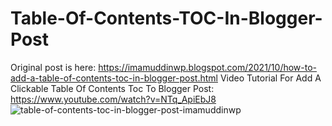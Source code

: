 # Table-Of-Contents-TOC-In-Blogger-Post
Original post is here: https://imamuddinwp.blogspot.com/2021/10/how-to-add-a-table-of-contents-toc-in-blogger-post.html
Video Tutorial For Add A Clickable Table Of Contents Toc To Blogger Post: https://www.youtube.com/watch?v=NTq_ApiEbJ8
<img src="https://github.com/imamuddinwp/Table-Of-Contents-TOC-In-Blogger-Post/blob/main/table-of-contents-toc-in-blogger-post-imamuddinwp-.png" alt="table-of-contents-toc-in-blogger-post-imamuddinwp" />

